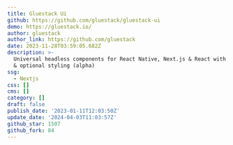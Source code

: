 ```yaml
---
title: Gluestack Ui
github: https://github.com/gluestack/gluestack-ui
demo: https://gluestack.io/
author: gluestack
author_link: https://github.com/gluestack
date: 2023-11-28T03:59:05.682Z
description: >-
  Universal headless components for React Native, Next.js & React with beautiful
  & optional styling (alpha)
ssg:
  - Nextjs
css: []
cms: []
category: []
draft: false
publish_date: '2023-01-11T12:03:50Z'
update_date: '2024-04-03T11:03:57Z'
github_star: 1507
github_fork: 84
---
```

